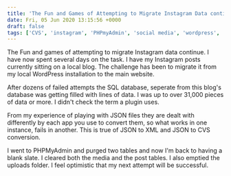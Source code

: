 ```yaml
---
title: 'The Fun and Games of Attempting to Migrate Instagram Data continue'
date: Fri, 05 Jun 2020 13:15:56 +0000
draft: false
tags: ['CVS', 'instagram', 'PHPmyAdmin', 'social media', 'wordpress', 'XML']
---
```


The Fun and games of attempting to migrate Instagram data continue. I have now spent several days on the task. I have my Instagram posts currently sitting on a local blog. The challenge has been to migrate it from my local WordPress installation to the main website.

After dozens of failed attempts the SQL database, seperate from this blog's database was getting filled with lines of data. I was up to over 31,000 pieces of data or more. I didn't check the term a plugin uses.

From my experience of playing with JSON files they are dealt with differently by each app you use to convert them, so what works in one instance, fails in another. This is true of JSON to XML and JSON to CVS conversion.

I went to PHPMyAdmin and purged two tables and now I'm back to having a blank slate. I cleared both the media and the post tables. I also emptied the uploads folder. I feel optimistic that my next attempt will be successful.